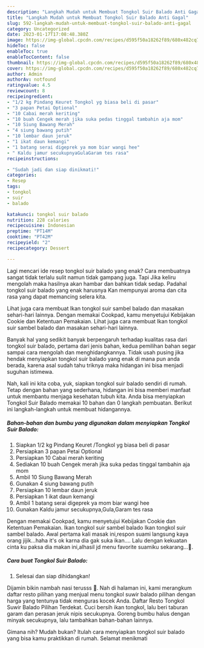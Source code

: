 ```yaml
---
description: "Langkah Mudah untuk Membuat Tongkol Suir Balado Anti Gagal"
title: "Langkah Mudah untuk Membuat Tongkol Suir Balado Anti Gagal"
slug: 592-langkah-mudah-untuk-membuat-tongkol-suir-balado-anti-gagal
category: Uncategorized
date: 2023-01-17T17:08:48.380Z
image: https://img-global.cpcdn.com/recipes/d595f50a18262f89/680x482cq70/tongkol-suir-balado-foto-resep-utama.jpg
hideToc: false
enableToc: true
enableTocContent: false
thumbnail: https://img-global.cpcdn.com/recipes/d595f50a18262f89/680x482cq70/tongkol-suir-balado-foto-resep-utama.jpg
cover: https://img-global.cpcdn.com/recipes/d595f50a18262f89/680x482cq70/tongkol-suir-balado-foto-resep-utama.jpg
author: Admin
authorAv: notfound
ratingvalue: 4.5
reviewcount: 8
recipeingredient:
- "1/2 kg Pindang Keuret Tongkol yg biasa beli di pasar"
- "3 papan Petai Optional"
- "10 Cabai merah keriting"
- "10 buah Cengek merah jika suka pedas tinggal tambahin aja mom"
- "10 Siung Bawang Merah"
- "4 siung bawang putih"
- "10 lembar daun jeruk"
- "1 ikat daun kemangi"
- "1 batang serai digeprek ya mom biar wangi hee"
- " Kaldu jamur secukupnyaGulaGaram tes rasa"
recipeinstructions:

- "Sudah jadi dan siap dinikmati!"
categories:
- Resep
tags:
- tongkol
- suir
- balado

katakunci: tongkol suir balado 
nutrition: 228 calories
recipecuisine: Indonesian
preptime: "PT14M"
cooktime: "PT42M"
recipeyield: "2"
recipecategory: Dessert

---
```



Lagi mencari ide resep tongkol suir balado yang enak? Cara membuatnya sangat tidak terlalu sulit namun tidak gampang juga. Tapi Jika keliru mengolah maka hasilnya akan hambar dan bahkan tidak sedap. Padahal tongkol suir balado yang enak harusnya Kan mempunyai aroma dan cita rasa yang dapat memancing selera kita.


Lihat juga cara membuat Ikan tongkol suir sambel balado dan masakan sehari-hari lainnya. Dengan memakai Cookpad, kamu menyetujui Kebijakan Cookie dan Ketentuan Pemakaian. Lihat juga cara membuat Ikan tongkol suir sambel balado dan masakan sehari-hari lainnya.

Banyak hal yang sedikit banyak berpengaruh terhadap kualitas rasa dari tongkol suir balado, pertama dari jenis bahan, kedua pemilihan bahan segar sampai cara mengolah dan menghidangkannya. Tidak usah pusing jika hendak menyiapkan tongkol suir balado yang enak di mana pun anda berada, karena asal sudah tahu triknya maka hidangan ini bisa menjadi suguhan istimewa.


Nah, kali ini kita coba, yuk, siapkan tongkol suir balado sendiri di rumah. Tetap dengan bahan yang sederhana, hidangan ini bisa memberi manfaat untuk membantu menjaga kesehatan tubuh kita. Anda bisa menyiapkan Tongkol Suir Balado memakai 10 bahan dan 0 langkah pembuatan. Berikut ini langkah-langkah untuk membuat hidangannya.

<!--inarticleads1-->

##### Bahan-bahan dan bumbu yang digunakan dalam menyiapkan Tongkol Suir Balado:

1. Siapkan 1/2 kg Pindang Keuret /Tongkol yg biasa beli di pasar
1. Persiapkan 3 papan Petai Optional
1. Persiapkan 10 Cabai merah keriting
1. Sediakan 10 buah Cengek merah jika suka pedas tinggal tambahin aja mom
1. Ambil 10 Siung Bawang Merah
1. Gunakan 4 siung bawang putih
1. Persiapkan 10 lembar daun jeruk
1. Persiapkan 1 ikat daun kemangi
1. Ambil 1 batang serai digeprek ya mom biar wangi hee
1. Gunakan  Kaldu jamur secukupnya,Gula,Garam tes rasa


Dengan memakai Cookpad, kamu menyetujui Kebijakan Cookie dan Ketentuan Pemakaian. Ikan tongkol suir sambel balado Ikan tongkol suir sambel balado. Awal pertama kali masak ini,respon suami langsung kaya orang jijik…haha it&#39;s ok karna dia gak suka ikan…. Lalu dengan kekuatan cinta ku paksa dia makan ini,alhasil jd menu favorite suamiku sekarang…🥰. 

<!--inarticleads2-->

##### Cara buat Tongkol Suir Balado:


1. Selesai dan siap dihidangkan!

Dijamin bikin nambah nasi terusss 🤭. Nah di halaman ini, kami merangkum daftar resto pilihan yang menjual menu tongkol suwir balado pilihan dengan harga yang tentunya tidak menguras kocek Anda. Daftar Resto Tongkol Suwir Balado Pilihan Terdekat. Cuci bersih ikan tongkol, lalu beri taburan garam dan perasan jeruk nipis secukupnya. Goreng bumbu halus dengan minyak secukupnya, lalu tambahkan bahan-bahan lainnya. 

Gimana nih? Mudah bukan? Itulah cara menyiapkan tongkol suir balado yang bisa kamu praktikkan di rumah. Selamat menikmati
